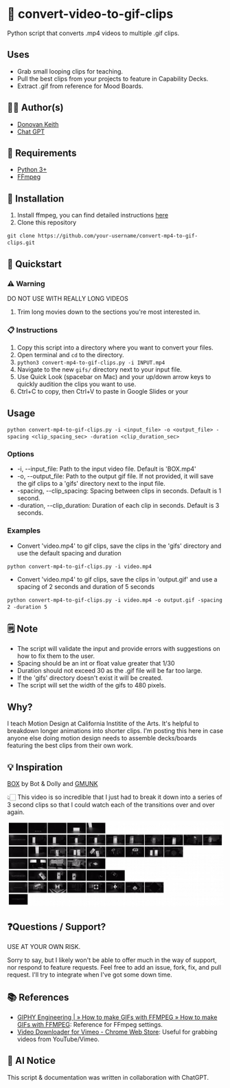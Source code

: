 # 🎥 convert-video-to-gif-clips 

Python script that converts .mp4 videos to multiple .gif clips.

## Uses

- Grab small looping clips for teaching.
- Pull the best clips from your projects to feature in Capability Decks.
- Extract .gif from reference for Mood Boards.

## 👨‍💼 Author(s)

- [Donovan Keith](https://www.donovankeith.com)
- [Chat GPT](https://chat.openai.com)

## 🔧 Requirements

- [Python 3+](https://www.python.org/downloads/)
- [FFmpeg](https://ffmpeg.org/)

## 💾 Installation

1. Install ffmpeg, you can find detailed instructions [here](https://www.ffmpeg.org/download.html)
2. Clone this repository

```console
git clone https://github.com/your-username/convert-mp4-to-gif-clips.git
```

## 🏁 Quickstart

### ⚠️ Warning

DO NOT USE WITH REALLY LONG VIDEOS

1. Trim long movies down to the sections you're most interested in.

### 📋 Instructions

1. Copy this script into a directory where you want to convert your files.
2. Open terminal and `cd` to the directory.
3. `python3 convert-mp4-to-gif-clips.py -i INPUT.mp4`
4. Navigate to the new `gifs/` directory next to your input file.
5. Use Quick Look (spacebar on Mac) and your up/down arrow keys to quickly audition the clips you want to use.
6. Ctrl+C to copy, then Ctrl+V to paste in Google Slides or your

## Usage

```console
python convert-mp4-to-gif-clips.py -i <input_file> -o <output_file> -spacing <clip_spacing_sec> -duration <clip_duration_sec>
```

### Options

- -i, --input_file: Path to the input video file. Default is 'BOX.mp4'
- -o, --output_file: Path to the output gif file. If not provided, it will save the gif clips to a 'gifs' directory next to the input file.
- -spacing, --clip_spacing: Spacing between clips in seconds. Default is 1 second.
- -duration, --clip_duration: Duration of each clip in seconds. Default is 3 seconds.

### Examples

- Convert 'video.mp4' to gif clips, save the clips in the 'gifs' directory and use the default spacing and duration

```console
python convert-mp4-to-gif-clips.py -i video.mp4
```

- Convert 'video.mp4' to gif clips, save the clips in 'output.gif' and use a spacing of 2 seconds and duration of 5 seconds

```console
python convert-mp4-to-gif-clips.py -i video.mp4 -o output.gif -spacing 2 -duration 5
```

## 🗒️ Note

- The script will validate the input and provide errors with suggestions on how to fix them to the user.
- Spacing should be an int or float value greater that 1/30
- Duration should not exceed 30 as the .gif file will be far too large.
- If the 'gifs' directory doesn't exist it will be created.
- The script will set the width of the gifs to 480 pixels.

## Why?

I teach Motion Design at California Institite of the Arts. It's helpful to breakdown longer animations into shorter clips.
I'm posting this here in case anyone else doing motion design needs to assemble decks/boards featuring the best clips from their own work.

## 💡 Inspiration

[BOX](https://www.youtube.com/watch?v=lX6JcybgDFo)
by
Bot & Dolly and [GMUNK](https://gmunk.com/BOX)

👆🏻 This video is so incredible that I just had to break it down into a series of 3 second clips so that I could watch each of the transitions over and over again.

![Grid of Images from the video BOX](media/box-clips-in-moodboard.png)

## ❓Questions / Support?

USE AT YOUR OWN RISK.

Sorry to say, but I likely won't be able to offer much in the way of support, nor respond to feature requests.
Feel free to add an issue, fork, fix, and pull request. I'll try to integrate when I've got some down time.

## 📚 References

- [GIPHY Engineering | » How to make GIFs with FFMPEG » How to make GIFs with FFMPEG](https://engineering.giphy.com/how-to-make-gifs-with-ffmpeg/): Reference for FFmpeg settings.
- [Video Downloader for Vimeo - Chrome Web Store](https://chrome.google.com/webstore/detail/video-downloader-for-vime/cgmcdpfpkoildicgacgldinemhgmcbgp/related?hl=en): Useful for grabbing videos from YouTube/Vimeo.

## 🤖 AI Notice

This script & documentation was written in collaboration with ChatGPT.
